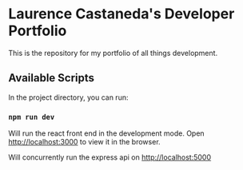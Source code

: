 # Laurence Castaneda's Developer Portfolio

This is the repository for my portfolio of all things development.

## Available Scripts

In the project directory, you can run:

### `npm run dev`

Will run the react front end in the development mode.
Open [http://localhost:3000](http://localhost:3000) to view it in the browser.

Will concurrently run the express api on [http://localhost:5000](http://localhost:5000)